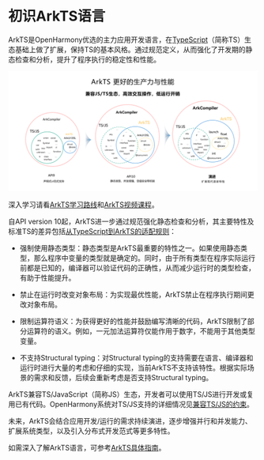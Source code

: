 # 初识ArkTS语言

<!--Kit: ArkTS-->
<!--Subsystem: ArkCompiler-->
<!--Owner: @liwentao_uiw-->
<!--SE: @qyhuo32-->
<!--TSE: @kirl75; @zsw_zhushiwei-->

ArkTS是OpenHarmony优选的主力应用开发语言，在[TypeScript](https://www.typescriptlang.org/)（简称TS）生态基础上做了扩展，保持TS的基本风格。通过规范定义，从而强化了开发期的静态检查和分析，提升了程序执行的稳定性和性能。

![ArkTS](figures/arkts.png)

深入学习请看[ArkTS学习路线](https://developer.huawei.com/consumer/cn/arkts/)和[ArkTS视频课程](https://developer.huawei.com/consumer/cn/training/course/slightMooc/C101717496870909384?pathId=101667550095504391)。


自API version 10起，ArkTS进一步通过规范强化静态检查和分析，其主要特性及标准TS的差异包括[从TypeScript到ArkTS的适配规则](typescript-to-arkts-migration-guide.md)：


- 强制使用静态类型：静态类型是ArkTS最重要的特性之一。如果使用静态类型，那么程序中变量的类型就是确定的。同时，由于所有类型在程序实际运行前都是已知的，编译器可以验证代码的正确性，从而减少运行时的类型检查，有助于性能提升。

- 禁止在运行时改变对象布局：为实现最优性能，ArkTS禁止在程序执行期间更改对象布局。

- 限制运算符语义：为获得更好的性能并鼓励编写清晰的代码，ArkTS限制了部分运算符的语义。例如，一元加法运算符仅能作用于数字，不能用于其他类型变量。

- 不支持Structural typing：对Structural typing的支持需要在语言、编译器和运行时进行大量的考虑和仔细的实现，当前ArkTS不支持该特性。根据实际场景的需求和反馈，后续会重新考虑是否支持Structural typing。

ArkTS兼容TS/JavaScript（简称JS）生态，开发者可以使用TS/JS进行开发或复用已有代码。OpenHarmony系统对TS/JS支持的详细情况见[兼容TS/JS的约束](arkts-migration-background.md#方舟运行时兼容tsjs)。

未来，ArkTS会结合应用开发/运行的需求持续演进，逐步增强并行和并发能力、扩展系统类型，以及引入分布式开发范式等更多特性。

如需深入了解ArkTS语言，可参考[ArkTS具体指南](../arkts-utils/arkts-overview.md)。